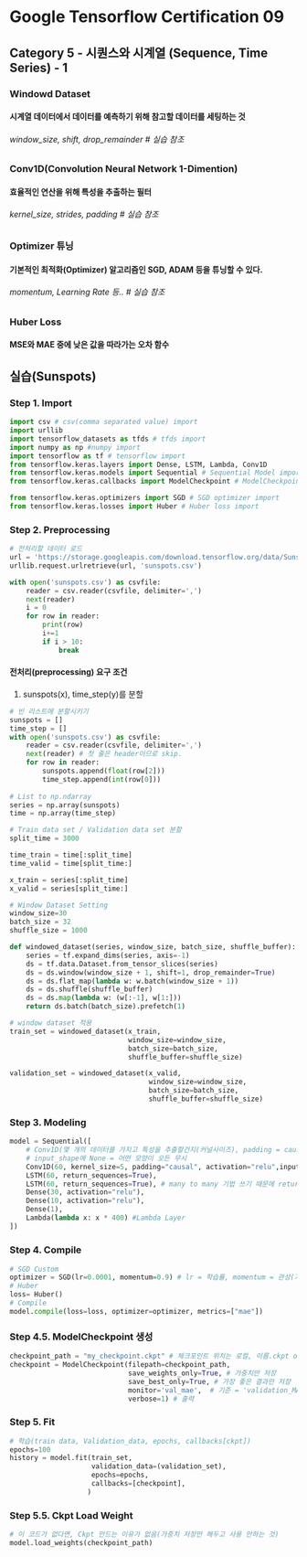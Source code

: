 # Google Tensorflow Certification 09



## Category 5 - 시퀀스와 시계열 (Sequence, Time Series) - 1



### Windowd Dataset

#### 	시계열 데이터에서 데이터를 예측하기 위해 참고할 데이터를 세팅하는 것

###### 			window_size, shift, drop_remainder # 실습 참조

### Conv1D(Convolution Neural Network 1-Dimention)

#### 	효율적인 연산을 위해 특성을 추출하는 필터

###### 		kernel_size, strides, padding # 실습 참조

### Optimizer 튜닝

#### 	기본적인 최적화(Optimizer) 알고리즘인 SGD, ADAM 등을 튜닝할 수 있다.

###### 		momentum, Learning Rate 등.. # 실습 참조

### Huber Loss

#### 	MSE와 MAE 중에 낮은 값을 따라가는 오차 함수



## 실습(Sunspots)

### Step 1. Import

```python
import csv # csv(comma separated value) import
import urllib
import tensorflow_datasets as tfds # tfds import
import numpy as np #numpy import
import tensorflow as tf # tensorflow import
from tensorflow.keras.layers import Dense, LSTM, Lambda, Conv1D
from tensorflow.keras.models import Sequential # Sequential Model import
from tensorflow.keras.callbacks import ModelCheckpoint # ModelCheckpoint import

from tensorflow.keras.optimizers import SGD # SGD optimizer import
from tensorflow.keras.losses import Huber # Huber loss import
```



### Step 2. Preprocessing

```python
# 전처리할 데이터 로드
url = 'https://storage.googleapis.com/download.tensorflow.org/data/Sunspots.csv'
urllib.request.urlretrieve(url, 'sunspots.csv')

with open('sunspots.csv') as csvfile:
    reader = csv.reader(csvfile, delimiter=',')
    next(reader)
    i = 0
    for row in reader:
        print(row)
        i+=1
        if i > 10:
            break
```

#### 전처리(preprocessing) 요구 조건

1. sunspots(x), time_step(y)를 분할

```python
# 빈 리스트에 분할시키기
sunspots = []
time_step = []
with open('sunspots.csv') as csvfile:
    reader = csv.reader(csvfile, delimiter=',')
    next(reader) # 첫 줄은 header이므로 skip.
    for row in reader:
        sunspots.append(float(row[2]))
        time_step.append(int(row[0]))
        
# List to np.ndarray
series = np.array(sunspots)
time = np.array(time_step)

# Train data set / Validation data set 분할
split_time = 3000

time_train = time[:split_time]
time_valid = time[split_time:]

x_train = series[:split_time]
x_valid = series[split_time:]
```

```python
# Window Dataset Setting
window_size=30
batch_size = 32
shuffle_size = 1000

def windowed_dataset(series, window_size, batch_size, shuffle_buffer):
    series = tf.expand_dims(series, axis=-1)
    ds = tf.data.Dataset.from_tensor_slices(series)
    ds = ds.window(window_size + 1, shift=1, drop_remainder=True)
    ds = ds.flat_map(lambda w: w.batch(window_size + 1))
    ds = ds.shuffle(shuffle_buffer)
    ds = ds.map(lambda w: (w[:-1], w[1:]))
    return ds.batch(batch_size).prefetch(1)
```

```python
# window dataset 적용
train_set = windowed_dataset(x_train, 
                             window_size=window_size, 
                             batch_size=batch_size,
                             shuffle_buffer=shuffle_size)

validation_set = windowed_dataset(x_valid, 
                                  window_size=window_size,
                                  batch_size=batch_size,
                                  shuffle_buffer=shuffle_size)
```



### Step 3. Modeling

```python
model = Sequential([
    # Conv1D(몇 개의 데이터를 가지고 특성을 추출할건지(커널사이즈), padding = causal(사이즈 그대로))
    # input_shape에 None = 어떤 모양이 오든 무시
    Conv1D(60, kernel_size=5, padding="causal", activation="relu",input_shape=[None, 1]),
    LSTM(60, return_sequences=True),
    LSTM(60, return_sequences=True), # many to many 기법 쓰기 때문에 return)sequence = True
    Dense(30, activation="relu"),
    Dense(10, activation="relu"),
    Dense(1),
    Lambda(lambda x: x * 400) #Lambda Layer
])
```

##### 	

### Step 4. Compile

```python
# SGD Custom
optimizer = SGD(lr=0.0001, momentum=0.9) # lr = 학습률, momentum = 관성(가중치)
# Huber
loss= Huber()
# Compile
model.compile(loss=loss, optimizer=optimizer, metrics=["mae"])
```



### Step 4.5. ModelCheckpoint 생성

```python
checkpoint_path = "my_checkpoint.ckpt" # 체크포인트 위치는 로컬, 이름.ckpt or 이름.m5
checkpoint = ModelCheckpoint(filepath=checkpoint_path, 
                             save_weights_only=True, # 가중치만 저장
                             save_best_only=True, # 가장 좋은 결과만 저장
                             monitor='val_mae',  # 기준 = 'validation_MAE가 가장 낮은 것'
                             verbose=1) # 출력
```



### Step 5. Fit

```python
# 학습(train data, Validation_data, epochs, callbacks[ckpt])
epochs=100
history = model.fit(train_set, 
                    validation_data=(validation_set), 
                    epochs=epochs, 
                    callbacks=[checkpoint],
                   )
```



### Step 5.5. Ckpt Load Weight

```python
# 이 코드가 없다면, Ckpt 만드는 이유가 없음(가중치 저장만 해두고 사용 안하는 것)
model.load_weights(checkpoint_path)
```



